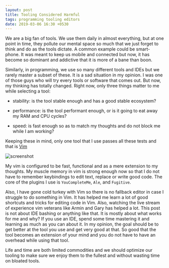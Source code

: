 ```yaml
---
layout: post
title: Tooling Considered Harmful
tags: programming tooling editors
date: 2019-03-06 16:30 +0530
---
```


We are a big fan of tools. We use them daily in almost everything, but at one point in time, they pollute our mental space so much that we just forget to think and do as the tools dictate. A common example could be smart-phone. It was meant to keep us mobile and connected but now, it has become so dominant and addictive that it is more of a bane than boon.

Similarly, in programming, we use so many different tools and IDEs but we rarely master a subset of these. It is a sad situation in my opinion. I was one of those guys who will try every tools or software that comes out. But now, my thinking has totally changed. Right now, only three things matter to me while selecting a tool:

- stability: is the tool stable enough and has a good stable ecosystem?

- performance: is the tool performant enough, or is it going to eat away my RAM and CPU cycles?

- speed: is fast enough so as to match my thoughts and do not block me while I am working?

Keeping these in mind, only one tool that I use passes all these tests and that is [Vim](https://www.vim.org)

![screenshot](https://cldup.com/A35GFuVx77.png)

My vim is configured to be fast, functional and as a mere extension to my thoughts. My muscle memory in vim is strong enough now so that I do not have to remember keybindings to edit text, replace or write good code. The core of the plugins I use is `YouCompleteMe`, `Ale`, and `Fugitive`.

Also, I have gone cold turkey with Vim so there is no fallback editor in case I struggle to do something in Vim. It has helped me learn a lot of good shortcuts and tricks for editing code in Vim. Also, watching the live stream of experience vim veterans like Armin and Gary has helped a lot. This post is not about IDE bashing or anything like that. It is mostly about what works for me and why? If you use an IDE, spend some time mastering it and learning as much as you can about it. In my opinion, the goal should be to get better at the tool you use and get very good at that. So good that the tool becomes an extension of your mind and you do not have to have an overhead while using that tool.

Life and time are both limited commodities and we should optimize our tooling to make sure we enjoy them to the fullest and without wasting time on bloated tools.
